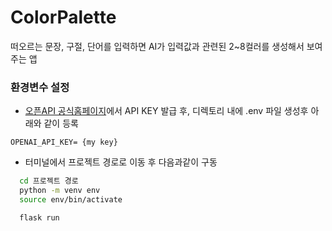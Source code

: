 # ColorPalette
떠오르는 문장, 구절, 단어를 입력하면 AI가 입력값과 관련된 2~8컬러를 생성해서 보여주는 앱

### 환경변수 설정
- [오픈API 공식홈페이지](https://openai.com/)에서 API KEY 발급 후, 디렉토리 내에 .env 파일 생성후 아래와 같이 등록
```env
OPENAI_API_KEY= {my key}
```
- 터미널에서 프로젝트 경로로 이동 후 다음과같이 구동
```bash
  cd 프로젝트 경로
  python -m venv env
  source env/bin/activate

  flask run
```

